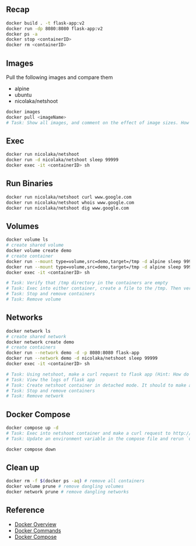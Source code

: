 ## Recap
``` bash
docker build . -t flask-app:v2
docker run -dp 8080:8080 flask-app:v2
docker ps -a
docker stop <containerID>
docker rm <containerID>
```

## Images
Pull the following images and compare them
- alpine
- ubuntu
- nicolaka/netshoot

``` bash
docker images
docker pull <imageName>
# Task: Show all images, and comment on the effect of image sizes. How would it affect container start up time?
```

## Exec
``` bash
docker run nicolaka/netshoot
docker run -d nicolaka/netshoot sleep 99999
docker exec -it <containerID> sh
```

## Run Binaries
``` bash
docker run nicolaka/netshoot curl www.google.com
docker run nicolaka/netshoot whois www.google.com
docker run nicolaka/netshoot dig www.google.com
```

## Volumes
``` bash
docker volume ls
# create shared volume
docker volume create demo
# create container
docker run --mount type=volume,src=demo,target=/tmp -d alpine sleep 99999
docker run --mount type=volume,src=demo,target=/tmp -d alpine sleep 99999
docker exec -it <containerID> sh

# Task: Verify that /tmp directory in the containers are empty
# Task: Exec into either container, create a file to the /tmp. Then verify on the other container.
# Task: Stop and remove containers
# Task: Remove volume
```

## Networks
``` bash
docker network ls
# create shared network
docker network create demo
# create containers
docker run --network demo -d -p 8080:8080 flask-app
docker run --network demo -d nicolaka/netshoot sleep 99999
docker exec -it <containerID> sh

# Task: Using netshoot, make a curl request to flask app (Hint: How do you get the ip for a machine)
# Task: View the logs of flask app
# Task: Create netshoot container in detached mode. It should to make a request to flask app (every 1 second)
# Task: Stop and remove containers
# Task: Remove network
```

## Docker Compose
``` bash
docker compose up -d
# Task: Exec into netshoot container and make a curl request to http://app:8080. What is happening? (Hint: Investigate compose.yaml)
# Task: Update an environment variable in the compose file and rerun `docker compose up -d`. Do all containers get recreated?

docker compose down
```

## Clean up
``` bash
docker rm -f $(docker ps -aq) # remove all containers
docker volume prune # remove dangling volumes
docker network prune # remove dangling networks
```

## Reference
- [Docker Overview](https://docs.docker.com/get-started/overview/)
- [Docker Commands](https://docs.docker.com/engine/reference/commandline/cli/) 
- [Docker Compose](https://docs.docker.com/compose/)
